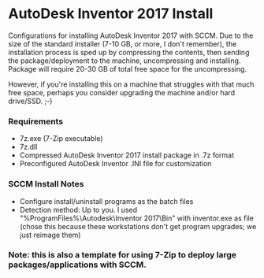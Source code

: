 # AutoDesk Inventor 2017 Install

Configurations for installing AutoDesk Inventor 2017 with SCCM. Due to the size of the standard installer (7-10 GB, or more, I don't remember), the installation process is sped up by compressing the contents, then sending the package/deployment to the machine, uncompressing and installing. Package will require 20-30 GB of total free space for the uncompressing. 

However, if you're installing this on a machine that struggles with that much free space, perhaps you consider upgrading the machine and/or hard drive/SSD. ;-)



### Requirements
- 7z.exe (7-Zip executable)
- 7z.dll
- Compressed AutoDesk Inventor 2017 install package in .7z format
- Preconfigured AutoDesk Inventor .INI file for customization

### SCCM Install Notes
- Configure install/uninstall programs as the batch files
- Detection method: Up to you. I used "%ProgramFiles%\Autodesk\Inventor 2017\Bin" with inventor.exe as file (chose this because these workstations don't get program upgrades; we just reimage them)

### Note: this is also a template for using 7-Zip to deploy large packages/applications with SCCM.